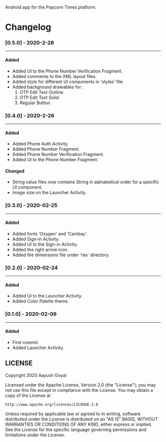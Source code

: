 Android app for the Popcorn Times platform.

# Changelog
### [0.5.0] - 2020-2-28
---
#### Added
- Added UI to the Phone Number Verification Fragment.
- Added comments to the XML layout files.
- Added style for different UI components in 'styles' file.
- Added background drawables for:
  1. OTP Edit Text Outline
  2. OTP Edit Text Solid
  3. Regular Button

### [0.4.0] - 2020-2-26
---
#### Added
- Added Phone Auth Activity.
- Added Phone Number Fragment.
- Added Phone Number Verification Fragment.
- Added UI to the Phone Number Fragment.

#### Changed
- String value files now contains String in alphabetical order for a specific UI component.
- Image size on the Launcher Activity.

### [0.3.0] - 2020-02-25
---
#### Added
- Added fonts 'Oxygen' and 'Cambay'.
- Added Sign-in Activity.
- Added UI to the Sign-in Activity.
- Added the right arrow icon.
- Added the dimensions file under 'res' directory.

### [0.2.0] - 2020-02-24
---
#### Added
- Added UI to the Launcher Activity.
- Added Color Palette theme.

### [0.1.0] - 2020-02-09
---
#### Added
- First commit.
- Added Launcher Activity.

## LICENSE

Copyright 2020 Aayush Goyal

Licensed under the Apache License, Version 2.0 (the "License");
you may not use this file except in compliance with the License.
You may obtain a copy of the License at

    http://www.apache.org/licenses/LICENSE-2.0

Unless required by applicable law or agreed to in writing, software
distributed under the License is distributed on an "AS IS" BASIS,
WITHOUT WARRANTIES OR CONDITIONS OF ANY KIND, either express or implied.
See the License for the specific language governing permissions and
limitations under the License.
